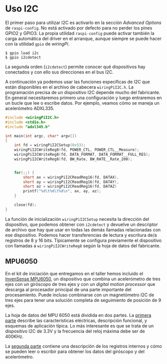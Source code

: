 [//]: # (-*- mode: markdown -*-)

# Uso I2C

El primer paso para utilizar I2C es activarlo en la sección
*Advanced Options* de `raspi-config`.  No está activado
por defecto para no perder los pines GPIO2 y GPIO3.  La propia
utilidad `raspi-config` puede activar también la carga
automática del driver en el arranque, aunque siempre se puede hacer
con la utilidad `gpio` de *wiringPi*.

```
$ gpio load i2c
$ gpio i2cdetect
```

La segunda orden (`i2cdetect`) permite conocer qué dispositivos
hay conectados y con ello sus direcciones en el bus I2C.

A continuación ya podemos usar las funciones específicas de I2C que
están disponibles en el archivo de cabecera `wiringPiI2C.h`.
La programación precisa de un dispositivo I2C depende mucho del
fabricante.  En general necesitaremos primero una configuración y
luego entraremos en un bucle que lee o escribe datos.  Por ejemplo,
veamos cómo se maneja un acelerómetro ADXL335.

``` C
#include <wiringPiI2C.h>
#include <stdio.h>
#include "adxl345.h"

int main(int argc, char* argv[])
{
    int fd = wiringPiI2CSetup(0x53);
    wiringPiI2CWriteReg8(fd, POWER_CTL, POWER_CTL__Measure);
    wiringPiI2CWriteReg8(fd, DATA_FORMAT, DATA_FORMAT__FULL_RES);
    wiringPiI2CWriteReg8(fd, BW_Rate, BW_RATE__Rate_200);


    for(;;) {
        short ax = wiringPiI2CReadReg16(fd, DATAX),
        short ay = wiringPiI2CReadReg16(fd, DATAY),
        short az = wiringPiI2CReadReg16(fd, DATAZ)
        printf("%d\t%d\t%d\n", ax, ay, az);
    }

    close(fd);
}
```

La función de inicialización `wiringPiI2CSetup` necesita la
dirección del dispositivo, que podemos obtener con `i2cdetect`
y devuelve un descriptor de archivo que hay que usar en todas las
demás llamadas relacionadas con ese dispositivo.  Podemos hacer
transferencias de lectura y escritura de/a registros de 8 y 16 bits.
Típicamente se configura previamente el dispositivo con llamadas a
`wiringPiI2CWriteReg8` según la hoja de datos del fabricante.

## MPU6050

En el kit de iniciación que entregamos en el taller hemos incluido el
[InvenSense MPU6050](http://www.invensense.com/products/motion-tracking/6-axis/mpu-6050/),
un dispositivo que combina un acelerómetro de tres ejes con un
giróscopo de tres ejes y con un *digital motion processor* que
descarga al procesador principal de una parte importante del
procesamiento.  Puede incluso combinarse con un magnetómetro I2C de
tres ejes para tener una solución completa de seguimiento de posición
de 9 ejes.

La hoja de datos del MPU 6050 está dividida en dos partes.  La
[primera parte](http://43zrtwysvxb2gf29r5o0athu.wpengine.netdna-cdn.com/wp-content/uploads/2015/02/MPU-6000-Datasheet1.pdf)
describe las características eléctricas, descripción funcional, y
esquemas de aplicación típica.  Lo más interesante es que se trata de
un dispositivo I2C de 3.3V y la frecuencia del reloj máxima debe ser
de 400KHz.

La
[segunda parte](http://43zrtwysvxb2gf29r5o0athu.wpengine.netdna-cdn.com/wp-content/uploads/2015/02/MPU-6000-Register-Map1.pdf)
contiene una descripción de los registros internos y cómo se pueden
leer o escribir para obtener los datos del giróscopo y del
acelerómetro.
